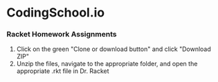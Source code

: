 # CodingSchool.io
### Racket Homework Assignments

1. Click on the green "Clone or download button" and click "Download ZIP"
2. Unzip the files, navigate to the appropriate folder, and open the appropriate .rkt file in Dr. Racket
